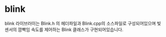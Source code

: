 # blink

blink 라이브러이는 Blink.h 의 헤더파일과 Blink.cpp의 소스파일로 구성되어있으며
빛 센서의 깜빡임 속도를 제어하는 Blink 클래스가 구현되어있습니다. 
